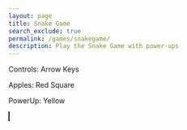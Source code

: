 ```yaml
---
layout: page 
title: Snake Game
search_exclude: true
permalink: /games/snakegame/
description: Play the Snake Game with power-ups
---
```


Controls: Arrow Keys


Apples: Red Square


PowerUp: Yellow


<canvas id="snakeGame" width="400" height="400" style="border:1px solid black;"></canvas>
<button id="startButton" style="display:none;">Start Game</button>

<script>
      window.addEventListener("keydown", function(event) {
      if (["ArrowUp", "ArrowDown", "ArrowLeft", "ArrowRight"].includes(event.key)) {
        event.preventDefault(); // Prevents default scrolling behavior
      }
    });
  const canvas = document.getElementById("snakeGame");
  const ctx = canvas.getContext("2d");
  const box = 20;
  let snake, food, powerUp, direction, gameOver, game;
  let gameSpeed = 100; // Initial game speed

  const startButton = document.getElementById("startButton");
  startButton.addEventListener("click", startGame);

  document.addEventListener("keydown", setDirection);

  function startGame() {
    snake = [{ x: 9 * box, y: 10 * box }];
    food = {
      x: Math.floor(Math.random() * 20) * box,
      y: Math.floor(Math.random() * 20) * box
    };
    powerUp = null; // No power-up at the start
    direction = null;
    gameOver = false;
    gameSpeed = 100;
    startButton.style.display = "none";
    clearInterval(game); // Clear any existing game intervals
    game = setInterval(drawGame, gameSpeed);
    generatePowerUp(); // Generate a single power-up
  }

  function setDirection(event) {
    if (event.key === 'ArrowUp' && direction !== "DOWN") direction = "UP";
    else if (event.key === 'ArrowDown' && direction !== "UP") direction = "DOWN";
    else if (event.key === 'ArrowLeft' && direction !== "RIGHT") direction = "LEFT";
    else if (event.key === 'ArrowRight' && direction !== "LEFT") direction = "RIGHT";
  }

  function drawGame() {
    if (gameOver) {
      ctx.fillStyle = "black";
      ctx.font = "40px Arial";
      ctx.fillText("Game Over", 100, canvas.height / 2);
      clearInterval(game);
      startButton.style.display = "block";
      return;
    }

    ctx.clearRect(0, 0, canvas.width, canvas.height);

    // Draw snake
    for (let i = 0; i < snake.length; i++) {
      ctx.fillStyle = (i === 0) ? "green" : "lightgreen";
      ctx.fillRect(snake[i].x, snake[i].y, box, box);
    }

    // Draw food
    ctx.fillStyle = "red";
    ctx.fillRect(food.x, food.y, box, box);

    // Draw power-up if it exists
    if (powerUp) {
      ctx.fillStyle = "orange";
      ctx.fillRect(powerUp.x, powerUp.y, box, box);
    }

    // Move snake
    let snakeX = snake[0].x;
    let snakeY = snake[0].y;

    if (direction === "UP") snakeY -= box;
    if (direction === "DOWN") snakeY += box;
    if (direction === "LEFT") snakeX -= box;
    if (direction === "RIGHT") snakeX += box;

    // Snake eats food
    if (snakeX === food.x && snakeY === food.y) {
      food = {
        x: Math.floor(Math.random() * 20) * box,
        y: Math.floor(Math.random() * 20) * box
      };
    } else {
      snake.pop();
    }

    let newHead = { x: snakeX, y: snakeY };

    // Check for power-up collision
    if (powerUp && snakeX === powerUp.x && snakeY === powerUp.y) {
      growSnakeByThree();
      powerUp = null; // Remove the power-up after it is consumed
      setTimeout(generatePowerUp, Math.random() * 10000 + 5000); // Generate a new power-up after a delay
    }

    // Game over condition
    if (snakeX < 0 || snakeY < 0 || snakeX >= canvas.width || snakeY >= canvas.height || collision(newHead, snake)) {
      gameOver = true;
    }

    snake.unshift(newHead); // Add the new head to the front of the snake
  }

  function collision(head, array) {
    for (let i = 0; i < array.length; i++) {
      if (head.x === array[i].x && head.y === array[i].y) {
        return true;
      }
    }
    return false;
  }

  function generatePowerUp() {
    powerUp = {
      x: Math.floor(Math.random() * 20) * box,
      y: Math.floor(Math.random() * 20) * box
    };
  }

  function growSnakeByThree() {
    // Add three segments to the snake
    for (let i = 0; i < 3; i++) {
      snake.push({ x: snake[snake.length - 1].x, y: snake[snake.length - 1].y });
    }
  }

  // Start the game initially
  startGame();
</script>